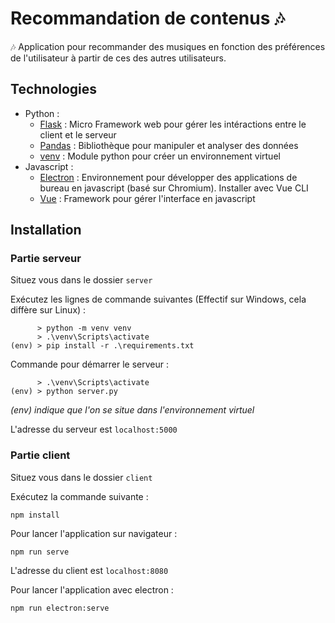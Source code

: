 # Recommandation de contenus 🎶
🎶 Application pour recommander des musiques en fonction des préférences de l'utilisateur à partir de ces des autres utilisateurs.

## Technologies
* Python :
	* [Flask](https://flask.palletsprojects.com/en/2.0.x/) : Micro Framework web pour gérer les intéractions entre le client et le serveur
	* [Pandas](https://pandas.pydata.org) : Bibliothèque pour manipuler et analyser des données
	* [venv](https://docs.python.org/fr/3/library/venv.html) : Module python pour créer un environnement virtuel
* Javascript :
	* [Electron](https://www.electronjs.org) : Environnement pour développer des applications de bureau en javascript (basé sur Chromium). Installer avec Vue CLI
	* [Vue](https://vuejs.org) : Framework pour gérer l'interface en javascript

## Installation

### Partie serveur
Situez vous dans le dossier `server`

Exécutez les lignes de commande suivantes (Effectif sur Windows, cela diffère sur Linux) :
```
      > python -m venv venv
      > .\venv\Scripts\activate
(env) > pip install -r .\requirements.txt
```
Commande pour démarrer le serveur :
```
      > .\venv\Scripts\activate
(env) > python server.py
```
*(env) indique que l'on se situe dans l'environnement virtuel*


L'adresse du serveur est `localhost:5000`

### Partie client
Situez vous dans le dossier `client`

Exécutez la commande suivante : 
```
npm install
```

Pour lancer l'application sur navigateur :
```
npm run serve
```
L'adresse du client est `localhost:8080`

Pour lancer l'application avec electron :
```
npm run electron:serve
```
